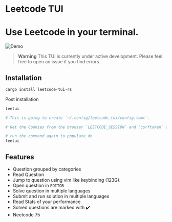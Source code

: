 # Leetcode TUI

# Use Leetcode in your terminal.

![Demo](https://vhs.charm.sh/vhs-7mc1SjatwAFIfEpRjylgaO.gif)


> **Warning**
> This TUI is currently under active development. Please feel free to open an issue if you find errors.

## Installation

```sh
cargo install leetcode-tui-rs
```

Post installation

```sh
leetui

# This is going to create `~/.config/leetcode_tui/config.toml`.

# Get the Cookies from the browser `LEETCODE_SESSION` and `csrftoken` and paste it in `~/.config/leetcode_tui/config.toml`

# run the command again to populate db
leetui
```

## Features

- Question grouped by categories
- Read Question
- Jump to question using vim like keybinding (123G).
- Open question in `EDITOR`
- Solve question in multiple languages
- Submit and run solution in multiple languages
- Read Stats of your performance
- Solved questions are marked with ✔️
- Neetcode 75

